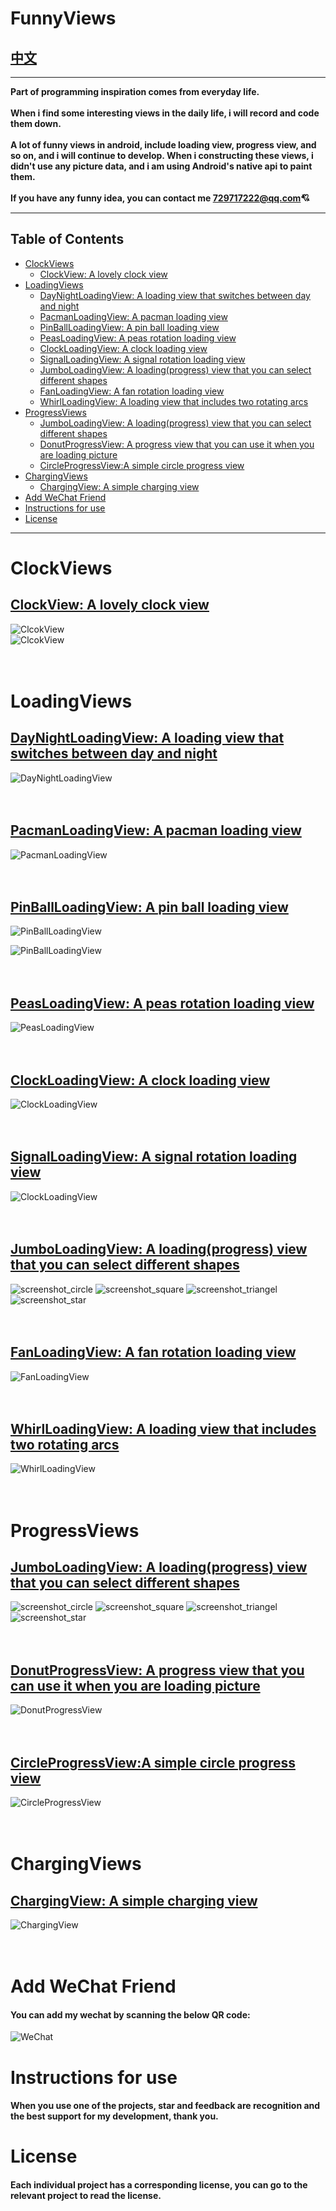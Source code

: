 # FunnyViews

## [中文](https://blog.csdn.net/samlss/article/details/81189576)<br>

---

**Part of programming inspiration comes from everyday life.<br/><br/>
When i find some interesting views in the daily life, i will record and code them down.<br/><br/>
A lot of funny views in android, include loading view, progress view, and so on, and i will continue to develop.
When i constructing these views, i didn't use any picture data, and i am using Android's native api to paint them.<br/><br/>
If you have any funny idea, you can contact me 729717222@qq.com:cupid:**

---

## Table of Contents

* [ClockViews](#clockviews)
  * [ClockView: A lovely clock view](#clockview-a-lovely-clock-view)
* [LoadingViews](#loadingviews)
  * [DayNightLoadingView: A loading view that switches between day and night](#daynightloadingview-a-loading-view-that-switches-between-day-and-night)
  * [PacmanLoadingView: A pacman loading view](#pacmanloadingview-a-pacman-loading-view)
  * [PinBallLoadingView: A pin ball loading view](#pinballloadingview-a-pin-ball-loading-view)
  * [PeasLoadingView: A peas rotation loading view](#peasloadingview-a-peas-rotation-loading-view)
  * [ClockLoadingView: A clock loading view](#clockloadingview-a-clock-loading-view)
  * [SignalLoadingView: A signal rotation loading view](#signalloadingview-a-signal-rotation-loading-view)
  * [JumboLoadingView: A loading(progress) view that you can select different shapes](#jumboloadingview-a-loadingprogress-view-that-you-can-select-different-shapes)
  * [FanLoadingView: A fan rotation loading view](#fanloadingview-a-fan-rotation-loading-view)
  * [WhirlLoadingView: A loading view that includes two rotating arcs](#whirlloadingview-a-loading-view-that-includes-two-rotating-arcs)
* [ProgressViews](#progressviews)
  * [JumboLoadingView: A loading(progress) view that you can select different shapes](#jumboloadingview-a-loadingprogress-view-that-you-can-select-different-shapes-1)
  * [DonutProgressView: A progress view that you can use it when you are loading picture](#donutprogressview-a-progress-view-that-you-can-use-it-when-you-are-loading-picture)
  * [CircleProgressView:A simple circle progress view](#circleprogressviewa-simple-circle-progress-view)
* [ChargingViews](#chargingviews)
  * [ChargingView: A simple charging view](#chargingview-a-simple-charging-view)
* [Add WeChat Friend](#add-wechat-friend)
* [Instructions for use](#instructions-for-use)
* [License](#license)


---

# ClockViews
## [ClockView: A lovely clock view](https://github.com/samlss/ClockView)<br>
![ClcokView](https://github.com/samlss/ClockView/blob/master/screenshots/screenshot1.gif)
<br>
![ClcokView](https://github.com/samlss/ClockView/blob/master/screenshots/screenshot2.gif)
<br>
<br>
<br>



# LoadingViews
## [DayNightLoadingView: A loading view that switches between day and night](https://github.com/samlss/DayNightLoadingView)<br>
![DayNightLoadingView](https://github.com/samlss/DayNightLoadingView/blob/master/screenshots/screenshot1.gif)
<br>
<br>
<br>

## [PacmanLoadingView: A pacman loading view](https://github.com/samlss/PacmanLoadingView)<br>
![PacmanLoadingView](https://github.com/samlss/PacmanLoadingView/blob/master/screenshots/screenshot4.gif)
<br>
<br>
<br>

## [PinBallLoadingView: A pin ball loading view](https://github.com/samlss/PinBallLoadingView)<br>
![PinBallLoadingView](https://github.com/samlss/PinBallLoadingView/blob/master/screenshots/screenshot1.gif)

![PinBallLoadingView](https://github.com/samlss/PinBallLoadingView/blob/master/screenshots/screenshot2.gif)
<br>
<br>
<br>

## [PeasLoadingView: A peas rotation loading view](https://github.com/samlss/PeasLoadingView)<br>
![PeasLoadingView](https://github.com/samlss/PeasLoadingView/blob/master/screenshots/screenshot3.gif)
<br>
<br>
<br>

## [ClockLoadingView: A clock loading view](https://github.com/samlss/ClockLoadingView)<br>
![ClockLoadingView](https://github.com/samlss/ClockLoadingView/blob/master/screenshots/screenshot1.gif)
<br>
<br>
<br>

## [SignalLoadingView: A signal rotation loading view](https://github.com/samlss/SignalLoadingView)<br>
![ClockLoadingView](https://github.com/samlss/SignalLoadingView/blob/master/screenshots/screenshot1.gif)
<br>
<br>
<br>

## [JumboLoadingView: A loading(progress) view that you can select different shapes](https://github.com/samlss/JumboLoadingView)<br>
![screenshot_circle](https://github.com/samlss/JumboLoadingView/blob/master/screenshots/screenshot_circle.gif)
![screenshot_square](https://github.com/samlss/JumboLoadingView/blob/master/screenshots/screenshot_square.gif)
![screenshot_triangel](https://github.com/samlss/JumboLoadingView/blob/master/screenshots/screenshot_triangel.gif)
![screenshot_star](https://github.com/samlss/JumboLoadingView/blob/master/screenshots/screenshot_star.gif)
<br>
<br>
<br>

## [FanLoadingView: A fan rotation loading view](https://github.com/samlss/FanLoadingView)<br>
![FanLoadingView](https://github.com/samlss/FanLoadingView/blob/master/screenshots/screenshot1.gif)
<br>
<br>
<br>

## [WhirlLoadingView: A loading view that includes two rotating arcs](https://github.com/samlss/WhirlLoadingView)<br>
![WhirlLoadingView](https://github.com/samlss/WhirlLoadingView/blob/master/screenshots/screenshot.gif)
<br>
<br>
<br>


# ProgressViews
## [JumboLoadingView: A loading(progress) view that you can select different shapes](https://github.com/samlss/JumboLoadingView)<br>
![screenshot_circle](https://github.com/samlss/JumboLoadingView/blob/master/screenshots/screenshot_circle.gif)
![screenshot_square](https://github.com/samlss/JumboLoadingView/blob/master/screenshots/screenshot_square.gif)
![screenshot_triangel](https://github.com/samlss/JumboLoadingView/blob/master/screenshots/screenshot_triangel.gif)
![screenshot_star](https://github.com/samlss/JumboLoadingView/blob/master/screenshots/screenshot_star.gif)
<br>
<br>
<br>

## [DonutProgressView: A progress view that you can use it when you are loading picture](https://github.com/samlss/DonutProgressView)<br>
![DonutProgressView](https://github.com/samlss/DonutProgressView/blob/master/screenshots/screenshot1.gif)
<br>
<br>
<br>

## [CircleProgressView:A simple circle progress view](https://github.com/samlss/CircleProgressView)<br>
![CircleProgressView](https://github.com/samlss/CircleProgressView/blob/master/screenshots/screenshot1.gif)
<br>
<br>
<br>

# ChargingViews
## [ChargingView: A simple charging view](https://github.com/samlss/ChargingView)<br>
![ChargingView](https://github.com/samlss/ChargingView/blob/master/screenshot/screenshot1.gif)
<br>
<br>
<br>

# Add WeChat Friend
#### You can add my wechat by scanning the below QR code:
![WeChat](https://github.com/samlss/FunnyLoadingViews/blob/master/wechat.jpg)

# Instructions for use
#### When you use one of the projects, star and feedback are recognition and the best support for my development, thank you.

# License
#### Each individual project has a corresponding license, you can go to the relevant project to read the license.


